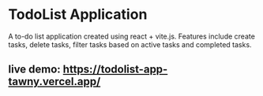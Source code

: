# TodoList Application
A to-do list application created using react + vite.js. Features include create tasks, delete tasks, filter tasks based on active tasks and completed tasks.

## live demo: https://todolist-app-tawny.vercel.app/ 
